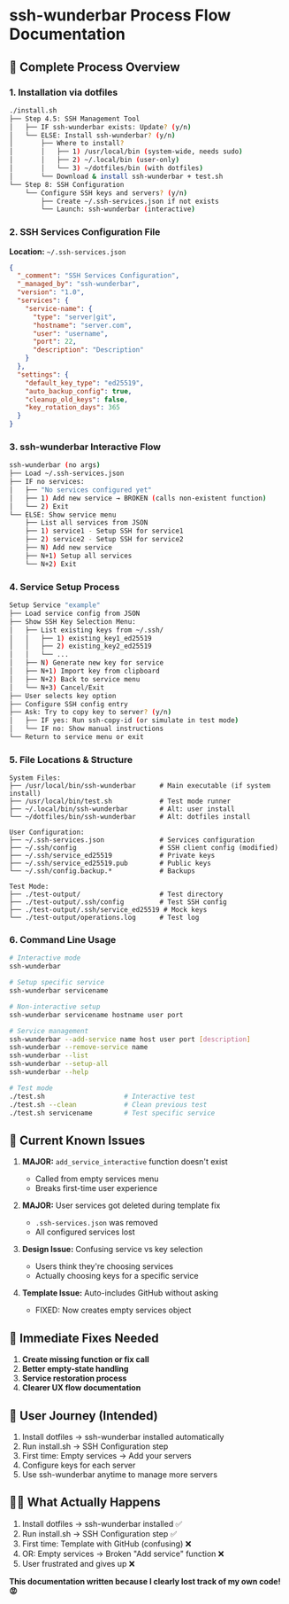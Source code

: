 # ssh-wunderbar Process Flow Documentation

## 🔄 Complete Process Overview

### 1. Installation via dotfiles

```bash
./install.sh
├── Step 4.5: SSH Management Tool
│   ├── IF ssh-wunderbar exists: Update? (y/n)
│   └── ELSE: Install ssh-wunderbar? (y/n)
│       ├── Where to install?
│       │   ├── 1) /usr/local/bin (system-wide, needs sudo)
│       │   ├── 2) ~/.local/bin (user-only)
│       │   └── 3) ~/dotfiles/bin (with dotfiles)
│       └── Download & install ssh-wunderbar + test.sh
└── Step 8: SSH Configuration
    └── Configure SSH keys and servers? (y/n)
        ├── Create ~/.ssh-services.json if not exists
        └── Launch: ssh-wunderbar (interactive)
```

### 2. SSH Services Configuration File

**Location:** `~/.ssh-services.json`

```json
{
  "_comment": "SSH Services Configuration",
  "_managed_by": "ssh-wunderbar",
  "version": "1.0",
  "services": {
    "service-name": {
      "type": "server|git",
      "hostname": "server.com",
      "user": "username", 
      "port": 22,
      "description": "Description"
    }
  },
  "settings": {
    "default_key_type": "ed25519",
    "auto_backup_config": true,
    "cleanup_old_keys": false,
    "key_rotation_days": 365
  }
}
```

### 3. ssh-wunderbar Interactive Flow

```bash
ssh-wunderbar (no args)
├── Load ~/.ssh-services.json
├── IF no services:
│   ├── "No services configured yet"
│   ├── 1) Add new service → BROKEN (calls non-existent function)
│   └── 2) Exit
└── ELSE: Show service menu
    ├── List all services from JSON
    ├── 1) service1 - Setup SSH for service1
    ├── 2) service2 - Setup SSH for service2  
    ├── N) Add new service
    ├── N+1) Setup all services
    └── N+2) Exit
```

### 4. Service Setup Process

```bash
Setup Service "example"
├── Load service config from JSON
├── Show SSH Key Selection Menu:
│   ├── List existing keys from ~/.ssh/
│   │   ├── 1) existing_key1_ed25519
│   │   ├── 2) existing_key2_ed25519
│   │   └── ...
│   ├── N) Generate new key for service
│   ├── N+1) Import key from clipboard
│   ├── N+2) Back to service menu
│   └── N+3) Cancel/Exit
├── User selects key option
├── Configure SSH config entry
├── Ask: Try to copy key to server? (y/n)
│   ├── IF yes: Run ssh-copy-id (or simulate in test mode)
│   └── IF no: Show manual instructions
└── Return to service menu or exit
```

### 5. File Locations & Structure

```
System Files:
├── /usr/local/bin/ssh-wunderbar      # Main executable (if system install)
├── /usr/local/bin/test.sh            # Test mode runner
├── ~/.local/bin/ssh-wunderbar        # Alt: user install
└── ~/dotfiles/bin/ssh-wunderbar      # Alt: dotfiles install

User Configuration:
├── ~/.ssh-services.json              # Services configuration
├── ~/.ssh/config                     # SSH client config (modified)
├── ~/.ssh/service_ed25519            # Private keys
├── ~/.ssh/service_ed25519.pub        # Public keys
└── ~/.ssh/config.backup.*            # Backups

Test Mode:
├── ./test-output/                    # Test directory
├── ./test-output/.ssh/config         # Test SSH config
├── ./test-output/.ssh/service_ed25519 # Mock keys
└── ./test-output/operations.log      # Test log
```

### 6. Command Line Usage

```bash
# Interactive mode
ssh-wunderbar

# Setup specific service
ssh-wunderbar servicename

# Non-interactive setup  
ssh-wunderbar servicename hostname user port

# Service management
ssh-wunderbar --add-service name host user port [description]
ssh-wunderbar --remove-service name
ssh-wunderbar --list
ssh-wunderbar --setup-all
ssh-wunderbar --help

# Test mode
./test.sh                    # Interactive test
./test.sh --clean            # Clean previous test
./test.sh servicename        # Test specific service
```

## 🐛 Current Known Issues

1. **MAJOR:** `add_service_interactive` function doesn't exist
   - Called from empty services menu
   - Breaks first-time user experience

2. **MAJOR:** User services got deleted during template fix
   - `.ssh-services.json` was removed 
   - All configured services lost

3. **Design Issue:** Confusing service vs key selection
   - Users think they're choosing services
   - Actually choosing keys for a specific service

4. **Template Issue:** Auto-includes GitHub without asking
   - FIXED: Now creates empty services object

## 🔧 Immediate Fixes Needed

1. **Create missing function or fix call**
2. **Better empty-state handling** 
3. **Service restoration process**
4. **Clearer UX flow documentation**

## 🎯 User Journey (Intended)

1. Install dotfiles → ssh-wunderbar installed automatically
2. Run install.sh → SSH Configuration step
3. First time: Empty services → Add your servers
4. Configure keys for each server
5. Use ssh-wunderbar anytime to manage more servers

## 🤦‍♂️ What Actually Happens

1. Install dotfiles → ssh-wunderbar installed ✅
2. Run install.sh → SSH Configuration step ✅  
3. First time: Template with GitHub (confusing) ❌
4. OR: Empty services → Broken "Add service" function ❌
5. User frustrated and gives up ❌

**This documentation written because I clearly lost track of my own code! 😡**